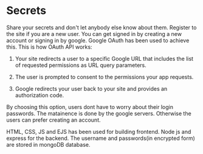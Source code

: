 # Secrets
Share your secrets and don't let anybody else know about them. Register to the site if you are a new user. You can get signed in by creating a new account or signing in by google. Google OAuth has been used to achieve this. This is how OAuth API works:


1. Your site redirects a user to a specific Google URL that includes the list of requested permissions as URL query parameters.

2. The user is prompted to consent to the permissions your app requests.
   
3. Google redirects your user back to your site and provides an authorization code.

By choosing this option, users dont have to worry about their login passwords. The matainence is done by the google servers. Otherwise the users can prefer creating an account.

HTML, CSS, JS and EJS has been used for building frontend. Node js and express for the backend. 
The username and passwords(in encrypted form) are stored in mongoDB database.

